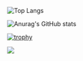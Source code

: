 ![Top Langs](https://github-readme-stats.vercel.app/api/top-langs/?username=shoober420&layout=compact&theme=chartreuse-dark)

![Anurag's GitHub stats](https://github-readme-stats.vercel.app/api?username=shoober420&show_icons=true&theme=highcontrast)

[![trophy](https://github-profile-trophy.vercel.app/?username=shoober420&theme=onedark)](https://github.com/ryo-ma/github-profile-trophy)

![](https://komarev.com/ghpvc/?username=shoober420&color=green&style=plastic)
